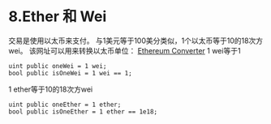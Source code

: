 # 8.Ether 和 Wei
交易是使用以太币来支付。
与1美元等于100美分类似，1个以太币等于10的18次方wei。
该网址可以用来转换以太币单位：
[Ethereum Converter](https://link.zhihu.com/?target=https%3A//converter.murkin.me/)
1 wei等于1
```solidity
uint public oneWei = 1 wei;
bool public isOneWei = 1 wei == 1;
```
1 ether等于10的18次方wei
```solidity
uint public oneEther = 1 ether;
bool public isOneEther = 1 ether == 1e18;
```